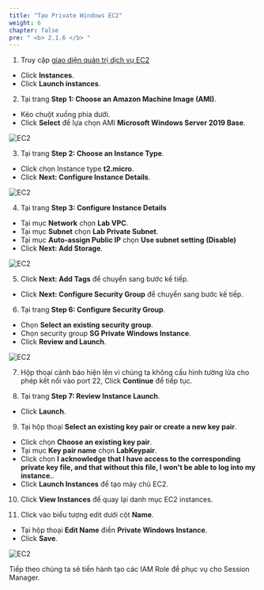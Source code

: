 ```yaml
---
title: "Tạo Private Windows EC2"
weight: 6
chapter: false
pre: " <b> 2.1.6 </b> "
---
```


1. Truy cập [giao diện quản trị dịch vụ EC2](https://console.aws.amazon.com/ec2/v2/home)

- Click **Instances**.
- Click **Launch instances**.

2. Tại trang **Step 1: Choose an Amazon Machine Image (AMI)**.

- Kéo chuột xuống phía dưới.
- Click **Select** để lựa chọn AMI **Microsoft Windows Server 2019 Base**.

![EC2](/images/2.prerequisite/034-createec2.png)

3. Tại trang **Step 2: Choose an Instance Type**.

- Click chọn Instance type **t2.micro**.
- Click **Next: Configure Instance Details**.

![EC2](/images/2.prerequisite/029-createec2.png)

4. Tại trang **Step 3: Configure Instance Details**

- Tại mục **Network** chọn **Lab VPC**.
- Tại mục **Subnet** chọn **Lab Private Subnet**.
- Tại mục **Auto-assign Public IP** chọn **Use subnet setting (Disable)**
- Click **Next: Add Storage**.

![EC2](/images/2.prerequisite/035-createec2.png)

5. Click **Next: Add Tags** để chuyển sang bước kế tiếp.

- Click **Next: Configure Security Group** để chuyển sang bước kế tiếp.

6. Tại trang **Step 6: Configure Security Group**.

- Chọn **Select an existing security group**.
- Chọn security group **SG Private Windows Instance**.
- Click **Review and Launch**.

![EC2](/images/2.prerequisite/036-createec2.png)

7. Hộp thoại cảnh báo hiện lên vì chúng ta không cấu hình tường lửa cho phép kết nối vào port 22, Click **Continue** để tiếp tục.

8. Tại trang **Step 7: Review Instance Launch**.

- Click **Launch**.

9. Tại hộp thoại **Select an existing key pair or create a new key pair**.

- Click chọn **Choose an existing key pair**.
- Tại mục **Key pair name** chọn **LabKeypair**.
- Click chọn **I acknowledge that I have access to the corresponding private key file, and that without this file, I won't be able to log into my instance.**.
- Click **Launch Instances** để tạo máy chủ EC2.

10. Click **View Instances** để quay lại danh mục EC2 instances.

11. Click vào biểu tượng edit dưới cột **Name**.

- Tại hộp thoại **Edit Name** điền **Private Windows Instance**.
- Click **Save**.

![EC2](/images/2.prerequisite/033-createec2.png)

Tiếp theo chúng ta sẽ tiến hành tạo các IAM Role để phục vụ cho Session Manager.
